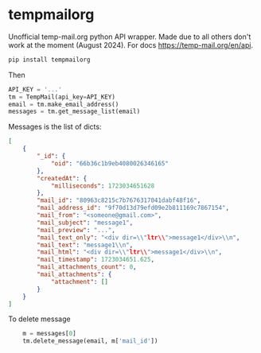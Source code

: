 
# tempmailorg

Unofficial temp-mail.org python API wrapper. Made due to all others don't work at the moment (August 2024).
For docs https://temp-mail.org/en/api.

```bash
pip install tempmailorg
```

Then

```python
API_KEY = '...'
tm = TempMail(api_key=API_KEY)
email = tm.make_email_address()
messages = tm.get_message_list(email)
```

Messages is the list of dicts:

```json
[
    {
        "_id": {
            "oid": "66b36c1b9eb4080026346165"
        },
        "createdAt": {
            "milliseconds": 1723034651628
        },
        "mail_id": "80963c8215c7b7676317041dabf48f16",
        "mail_address_id": "9f70d13d79efd09e2b811169c7867154",
        "mail_from": "<someone@gmail.com>",
        "mail_subject": "message1",
        "mail_preview": "...",
        "mail_text_only": "<div dir=\\"ltr\\">message1</div>\\n",
        "mail_text": "message1\\n",
        "mail_html": "<div dir=\\"ltr\\">message1</div>\\n",
        "mail_timestamp": 1723034651.625,
        "mail_attachments_count": 0,
        "mail_attachments": {
            "attachment": []
        }
    }
]
```

To delete message

```python
    m = messages[0]
    tm.delete_message(email, m['mail_id'])
```
